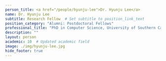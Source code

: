 ```yaml
---
person_title: <a href="/people/hyunju-lee">Dr. Hyunju Lee</a>
name: Dr. Hyunju Lee
subtitle: Research Fellow  # Set subtitle to position_link_text
position_category: "Alumni: Postdoctoral Fellows"
professional_title: "PhD in Computer Science, University of Southern California, Postdoctoral Fellow (2006-2007), Associate Professor, Gwangju Institute of Science and Technology"
description: ""
layout: person
academic: 10  # Updated academic field
image: ./img/hyunju-lee.jpg
hide_footer: true
---
```

